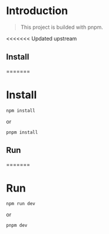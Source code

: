 # Introduction

> This project is builded with pnpm.

<<<<<<< Updated upstream

## Install

=======

# Install

```
npm install
```

or

```
pnpm install
```

## Run

=======

# Run

```
npm run dev
```

or

```
pnpm dev
```
